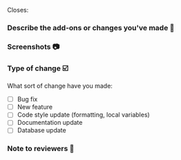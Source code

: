 <!-- #issue_number  -->
Closes: 

### Describe the add-ons or changes you've made 📃



### Screenshots 📷
<!-- Must add the screenshot of the project or your changes for review your pr -->



### Type of change ☑️
<!-- Please delete options that are not relevant. -->
What sort of change have you made:

- [ ] Bug fix 
- [ ] New feature 
- [ ] Code style update (formatting, local variables) 
- [ ] Documentation update 
- [ ] Database update 
<!--
Example how to mark a checkbox:-
- [x] My code follows the code style of this project.
-->

### Note to reviewers 📄
<!-- Add notes to reviewers if applicable -->
